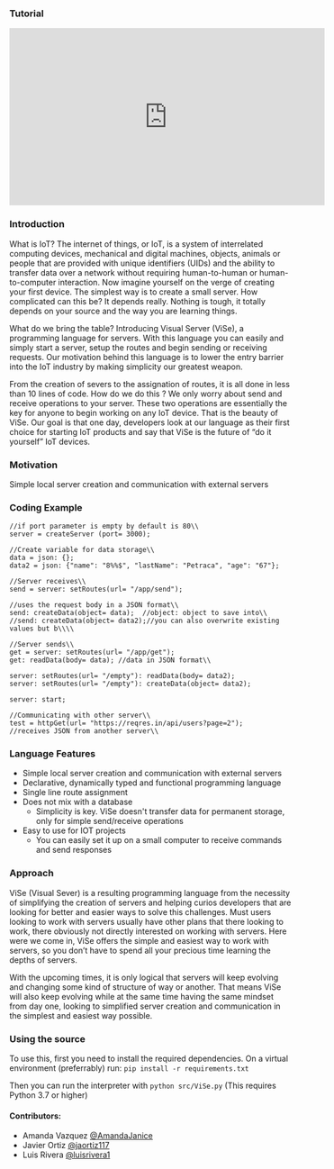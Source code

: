 ### Tutorial
<iframe width="560" height="315" src="https://www.youtube.com/embed/p5X6shu7544" frameborder="0" allow="accelerometer; autoplay; encrypted-media; gyroscope; picture-in-picture" allowfullscreen></iframe>

### Introduction
What is IoT? The internet of things, or IoT, is a system of interrelated computing devices, mechanical and digital machines, objects, animals or people that are provided with unique identifiers (UIDs) and the ability to transfer data over a network without requiring human-to-human or human-to-computer interaction. Now imagine yourself on the verge of creating your first device. The simplest way is to create a small server. How complicated can this be? It depends really. Nothing is tough, it totally depends on your source and the way you are learning things. 

What do we bring the table? Introducing Visual Server (ViSe), a programming language for servers. With this language you can easily and simply start a server, setup the routes and begin sending or receiving requests. Our motivation behind this language is to lower the entry barrier into the IoT industry by making simplicity our greatest weapon. 	

From the creation of severs to the assignation of routes, it is all done in less than 10 lines of code. How do we do this ? We only worry about send and receive operations to your server. These two operations are essentially the key for anyone to begin working on any IoT device. That is the beauty of ViSe. Our goal is that one day, developers look at our language as their first choice for starting IoT products and say that ViSe is the future of “do it yourself” IoT devices.

### Motivation
Simple local server creation and communication with external servers

### Coding Example
```
//if port parameter is empty by default is 80\\
server = createServer (port= 3000);

//Create variable for data storage\\
data = json: {};
data2 = json: {"name": "8%%$", "lastName": "Petraca", "age": "67"};

//Server receives\\
send = server: setRoutes(url= "/app/send");

//uses the request body in a JSON format\\
send: createData(object= data);  //object: object to save into\\
//send: createData(object= data2);//you can also overwrite existing values but b\\\\

//Server sends\\
get = server: setRoutes(url= "/app/get");
get: readData(body= data); //data in JSON format\\

server: setRoutes(url= "/empty"): readData(body= data2);
server: setRoutes(url= "/empty"): createData(object= data2);

server: start;

//Communicating with other server\\
test = httpGet(url= "https://reqres.in/api/users?page=2");
//receives JSON from another server\\

```

### Language Features
- Simple local server creation and communication with external servers
- Declarative, dynamically typed and functional programming language
- Single line route assignment	
- Does not mix with a database
  - Simplicity is key. ViSe doesn't transfer data for permanent storage, only for simple send/receive operations
- Easy to use for IOT projects
  - You can easily set it up on a small computer to receive commands and send responses

### Approach
ViSe (Visual Sever) is a resulting programming language from the necessity of simplifying the creation of servers and helping curios developers that are looking for better and easier ways to solve this challenges. Must users looking to work with servers usually have other plans that there looking to work, there obviously not directly interested on working with servers. Here were we come in, ViSe offers the simple and easiest way to work with servers, so you don’t have to spend all your precious time learning the depths of servers. 

With the upcoming times, it is only logical that servers will keep evolving and changing some kind of structure of way or another. That means ViSe will also keep evolving while at the same time having the same mindset from day one, looking to simplified server creation and communication in the simplest and easiest way possible. 

### Using the source
To use this, first you need to install the required dependencies.
On a virtual environment (preferrably) run: ```pip install -r requirements.txt```

Then you can run the interpreter with ```python src/ViSe.py```
(This requires Python 3.7 or higher)


#### Contributors:
- Amanda Vazquez [@AmandaJanice](https://github.com/AmandaJanice)
- Javier Ortiz [@jaortiz117](https://github.com/jaortiz117)
- Luis Rivera [@luisrivera1](https://github.com/luisrivera1)
